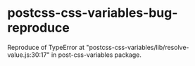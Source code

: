 # postcss-css-variables-bug-reproduce
Reproduce of TypeError at "postcss-css-variables/lib/resolve-value.js:30:17" in post-css-variables package.
